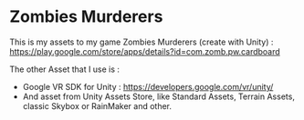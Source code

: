 # Zombies Murderers

This is my assets to my game Zombies Murderers (create with Unity) :  
https://play.google.com/store/apps/details?id=com.zomb.pw.cardboard


The other Asset that I use is :  
 - Google VR SDK for Unity : https://developers.google.com/vr/unity/  
 - And asset from Unity Assets Store, like Standard Assets, Terrain Assets, classic Skybox or RainMaker and other.
 